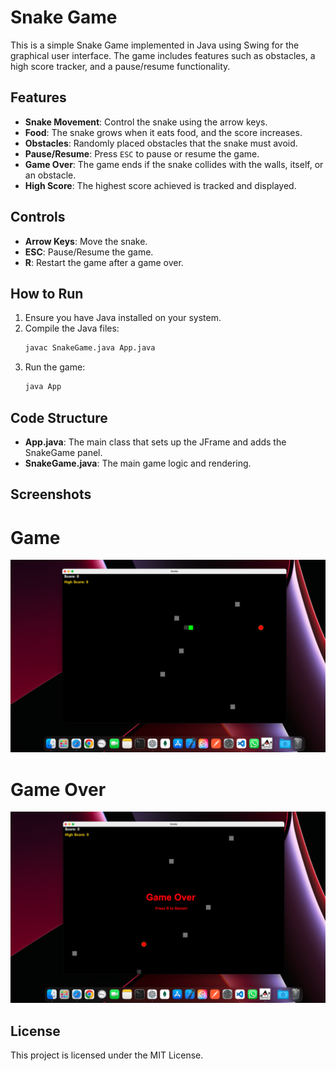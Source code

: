 # Snake Game

This is a simple Snake Game implemented in Java using Swing for the graphical user interface. The game includes features such as obstacles, a high score tracker, and a pause/resume functionality.

## Features

- **Snake Movement**: Control the snake using the arrow keys.
- **Food**: The snake grows when it eats food, and the score increases.
- **Obstacles**: Randomly placed obstacles that the snake must avoid.
- **Pause/Resume**: Press `ESC` to pause or resume the game.
- **Game Over**: The game ends if the snake collides with the walls, itself, or an obstacle.
- **High Score**: The highest score achieved is tracked and displayed.

## Controls

- **Arrow Keys**: Move the snake.
- **ESC**: Pause/Resume the game.
- **R**: Restart the game after a game over.

## How to Run

1. Ensure you have Java installed on your system.
2. Compile the Java files:
   ```sh
   javac SnakeGame.java App.java
   ```
3. Run the game:
   ```sh
   java App
   ```

## Code Structure

- **App.java**: The main class that sets up the JFrame and adds the SnakeGame panel.
- **SnakeGame.java**: The main game logic and rendering.

## Screenshots

# Game
![Game Screenshot](game.png)


# Game Over
![Game Screenshot](gameover.png)

## License

This project is licensed under the MIT License.
